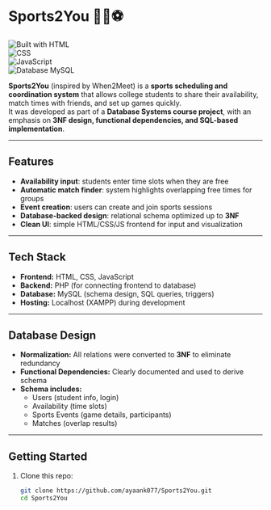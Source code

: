 # Sports2You 🏐🏀⚽

![Built with HTML](https://img.shields.io/badge/Frontend-HTML5-E34F26?style=for-the-badge&logo=html5)  
![CSS](https://img.shields.io/badge/Styling-CSS3-1572B6?style=for-the-badge&logo=css3)  
![JavaScript](https://img.shields.io/badge/Scripting-JavaScript-F7DF1E?style=for-the-badge&logo=javascript)  
![Database MySQL](https://img.shields.io/badge/Database-MySQL-4479A1?style=for-the-badge&logo=mysql)  

**Sports2You** (inspired by When2Meet) is a **sports scheduling and coordination system** that allows college students to share their availability, match times with friends, and set up games quickly.  
It was developed as part of a **Database Systems course project**, with an emphasis on **3NF design, functional dependencies, and SQL-based implementation**.  

---

## Features

- **Availability input**: students enter time slots when they are free  
- **Automatic match finder**: system highlights overlapping free times for groups  
- **Event creation**: users can create and join sports sessions  
- **Database-backed design**: relational schema optimized up to **3NF**  
- **Clean UI**: simple HTML/CSS/JS frontend for input and visualization  

---

## Tech Stack

- **Frontend:** HTML, CSS, JavaScript  
- **Backend:** PHP (for connecting frontend to database)  
- **Database:** MySQL (schema design, SQL queries, triggers)  
- **Hosting:** Localhost (XAMPP) during development  

---

## Database Design

- **Normalization:** All relations were converted to **3NF** to eliminate redundancy  
- **Functional Dependencies:** Clearly documented and used to derive schema  
- **Schema includes:**  
  - Users (student info, login)  
  - Availability (time slots)  
  - Sports Events (game details, participants)  
  - Matches (overlap results)  

---

## Getting Started

1. Clone this repo:  
   ```bash
   git clone https://github.com/ayaank077/Sports2You.git
   cd Sports2You
